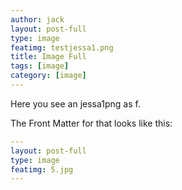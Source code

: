 ```yaml
---
author: jack
layout: post-full
type: image
featimg: testjessa1.png
title: Image Full
tags: [image]
category: [image]
---
```

Here you see an jessa1png as f.

The Front Matter for that looks like this:

```yml
---
layout: post-full
type: image
featimg: 5.jpg
---
```

